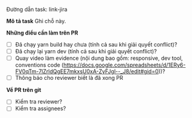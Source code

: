 Đường dẫn task: link-jira

**Mô tả task**
Ghi chỗ này.

**Những điểu cần làm trên PR**

- [ ] Đã chạy yarn build hay chưa (tính cả sau khi giải quyết conflict)?
- [ ] Đã chạy lại yarn dev (tính cả sau khi giải quyết conflict)?
- [ ] Quay video làm evidence (nội dung bao gồm: responsive, dev tool, conventions code (https://docs.google.com/spreadsheets/d/1ERy6-FV0qTm-7lZrldQgEE7mkxsU0xA-ZyFJgl--_J8/edit#gid=0))?
- [ ] Thông báo cho reviewer biết là đã xong PR

**Vể PR trên git**

- [ ] Kiểm tra reviewer?
- [ ] Kiểm tra assignees?
